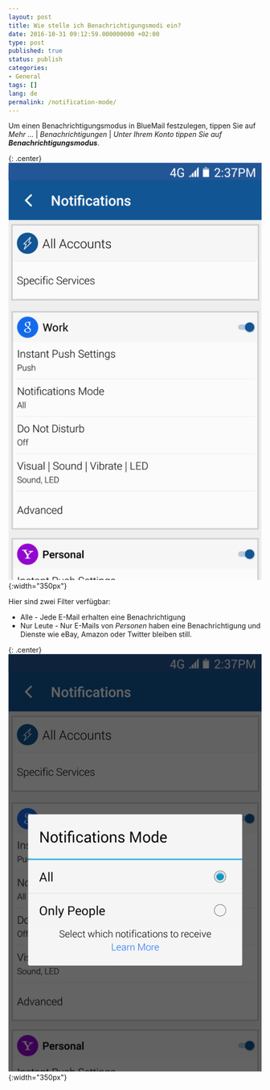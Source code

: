 ```yaml
---
layout: post
title: Wie stelle ich Benachrichtigungsmodi ein?
date: 2016-10-31 09:12:59.000000000 +02:00
type: post
published: true
status: publish
categories:
- General
tags: []
lang: de
permalink: /notification-mode/
---
```


Um einen Benachrichtigungsmodus in BlueMail festzulegen, tippen Sie auf *Mehr ...* \| *Benachrichtigungen* \| *Unter Ihrem Konto tippen Sie auf **Benachrichtigungsmodus***.

{: .center}
![BlueMail Notifications](/assets/IMG_1246.png){:width="350px"}

Hier sind zwei Filter verfügbar:

* Alle - Jede E-Mail erhalten eine Benachrichtigung
* Nur Leute - Nur E-Mails von *Personen* haben eine Benachrichtigung und Dienste wie eBay, Amazon oder Twitter bleiben still.

{: .center}
![BlueMail Notification Mode](/assets/IMG_1247.png){:width="350px"}
